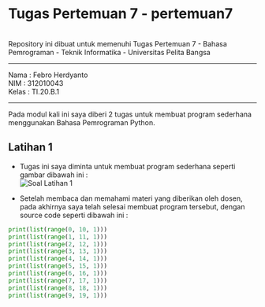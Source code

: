 # Tugas Pertemuan 7 - pertemuan7
<br>
Repository ini dibuat untuk memenuhi Tugas Pertemuan 7 - Bahasa Pemrograman - Teknik Informatika - Universitas Pelita Bangsa<br>
<hr>

Nama : Febro Herdyanto<br>
NIM : 312010043<br>
Kelas : TI.20.B.1<br>
<hr>

Pada modul kali ini saya diberi 2 tugas untuk membuat program sederhana menggunakan Bahasa Pemrograman Python.<br>

## Latihan 1

* Tugas ini saya diminta untuk membuat program sederhana seperti gambar dibawah ini :<br>
![Soal Latihan 1](pict/lat1.PNG)<br>

* Setelah membaca dan memahami materi yang diberikan oleh dosen, pada akhirnya saya telah selesai membuat program tersebut, dengan source code seperti dibawah ini :<br>
``` python
print(list(range(0, 10, 1)))
print(list(range(1, 11, 1)))
print(list(range(2, 12, 1)))
print(list(range(3, 13, 1)))
print(list(range(4, 14, 1)))
print(list(range(5, 15, 1)))
print(list(range(6, 16, 1)))
print(list(range(7, 17, 1)))
print(list(range(8, 18, 1)))
print(list(range(9, 19, 1)))
```


